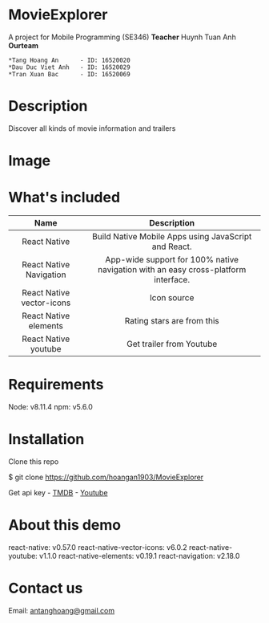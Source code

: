 # MovieExplorer
A project for Mobile Programming (SE346)
**Teacher**
Huynh Tuan Anh
**Ourteam**
```
*Tang Hoang An 		- ID: 16520020
*Dau Duc Viet Anh 	- ID: 16520029
*Tran Xuan Bac 		- ID: 16520069
```
# Description
Discover all kinds of movie information and trailers

# Image

# What's included

|            Name           |                                     Description                                    |
|:-------------------------:|:----------------------------------------------------------------------------------:|
|        React Native       | Build Native Mobile Apps using JavaScript and React.                               |
|  React Native Navigation  | App-wide support for 100% native navigation with an easy cross-platform interface. |
| React Native vector-icons | Icon source                                                                        |
|   React Native elements   | Rating stars are from this                                                         |
|    React Native youtube   | Get trailer from Youtube                                                           |

# Requirements
Node: v8.11.4
npm: v5.6.0

# Installation
Clone this repo

$ git clone https://github.com/hoangan1903/MovieExplorer

Get api key - [TMDB](https://developers.themoviedb.org/3/getting-started/introduction) - [Youtube](https://developers.google.com/youtube/v3/getting-started)

# About this demo
react-native: v0.57.0
react-native-vector-icons: v6.0.2
react-native-youtube: v1.1.0
react-native-elements: v0.19.1
react-navigation: v2.18.0

# Contact us
Email: antanghoang@gmail.com
